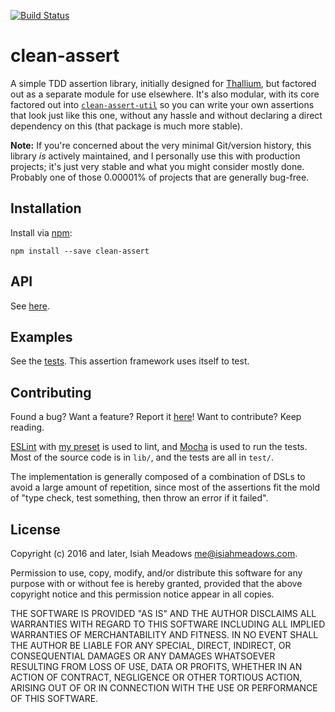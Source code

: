 [![Build Status](https://travis-ci.org/isiahmeadows/clean-assert.svg?branch=master)](https://travis-ci.org/isiahmeadows/cclean-assert)

# clean-assert

A simple TDD assertion library, initially designed for [Thallium](https://www.npmjs.com/package/thallium), but factored out as a separate module for use elsewhere. It's also modular, with its core factored out into [`clean-assert-util`](https://www.npmjs.com/package/clean-assert-util) so you can write your own assertions that look just like this one, without any hassle and without declaring a direct dependency on this (that package is much more stable).

**Note:** If you're concerned about the very minimal Git/version history, this library *is* actively maintained, and I personally use this with production projects; it's just very stable and what you might consider mostly done. Probably one of those 0.00001% of projects that are generally bug-free.

## Installation

Install via [npm](https://www.npmjs.com/package/clean-assert):

```
npm install --save clean-assert
```

## API

See [here](https://github.com/isiahmeadows/clean-assert/blob/master/api.md).

## Examples

See the [tests](https://github.com/isiahmeadows/clean-assert/tree/master/test). This assertion framework uses itself to test.

## Contributing

Found a bug? Want a feature? Report it [here](https://github.com/isiahmeadows/clean-assert/issues/new)! Want to contribute? Keep reading.

[ESLint](https://eslint.org) with [my preset](https://github.com/isiahmeadows/eslint-config-isiahmeadows) is used to lint, and [Mocha](https://mochajs.org) is used to run the tests. Most of the source code is in `lib/`, and the tests are all in `test/`.

The implementation is generally composed of a combination of DSLs to avoid a large amount of repetition, since most of the assertions fit the mold of "type check, test something, then throw an error if it failed".

## License

Copyright (c) 2016 and later, Isiah Meadows <me@isiahmeadows.com>.

Permission to use, copy, modify, and/or distribute this software for any purpose with or without fee is hereby granted, provided that the above copyright notice and this permission notice appear in all copies.

THE SOFTWARE IS PROVIDED "AS IS" AND THE AUTHOR DISCLAIMS ALL WARRANTIES WITH REGARD TO THIS SOFTWARE INCLUDING ALL IMPLIED WARRANTIES OF MERCHANTABILITY AND FITNESS. IN NO EVENT SHALL THE AUTHOR BE LIABLE FOR ANY SPECIAL, DIRECT, INDIRECT, OR CONSEQUENTIAL DAMAGES OR ANY DAMAGES WHATSOEVER RESULTING FROM LOSS OF USE, DATA OR PROFITS, WHETHER IN AN ACTION OF CONTRACT, NEGLIGENCE OR OTHER TORTIOUS ACTION, ARISING OUT OF OR IN CONNECTION WITH THE USE OR PERFORMANCE OF THIS SOFTWARE.
